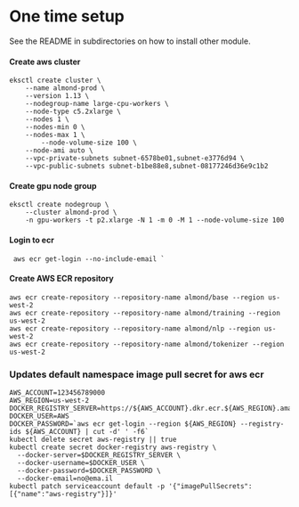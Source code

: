 # One time setup

See the README in subdirectories on how to install other module.


#### Create aws cluster

```
eksctl create cluster \
	--name almond-prod \
	--version 1.13 \
	--nodegroup-name large-cpu-workers \
	--node-type c5.2xlarge \
	--nodes 1 \
	--nodes-min 0 \
	--nodes-max 1 \
        --node-volume-size 100 \
	--node-ami auto \
	--vpc-private-subnets subnet-6578be01,subnet-e3776d94 \
	--vpc-public-subnets subnet-b1be88e8,subnet-08177246d36e9c1b2
```

#### Create gpu node group

```
eksctl create nodegroup \
	--cluster almond-prod \
	-n gpu-workers -t p2.xlarge -N 1 -m 0 -M 1 --node-volume-size 100

```

#### Login to ecr

```
 aws ecr get-login --no-include-email `
```


#### Create AWS ECR repository

```
aws ecr create-repository --repository-name almond/base --region us-west-2
aws ecr create-repository --repository-name almond/training --region us-west-2
aws ecr create-repository --repository-name almond/nlp --region us-west-2
aws ecr create-repository --repository-name almond/tokenizer --region us-west-2
```

### Updates default namespace image pull secret for aws ecr

```
AWS_ACCOUNT=123456789000
AWS_REGION=us-west-2
DOCKER_REGISTRY_SERVER=https://${AWS_ACCOUNT}.dkr.ecr.${AWS_REGION}.amazonaws.com
DOCKER_USER=AWS
DOCKER_PASSWORD=`aws ecr get-login --region ${AWS_REGION} --registry-ids ${AWS_ACCOUNT} | cut -d' ' -f6`
kubectl delete secret aws-registry || true
kubectl create secret docker-registry aws-registry \
  --docker-server=$DOCKER_REGISTRY_SERVER \
  --docker-username=$DOCKER_USER \
  --docker-password=$DOCKER_PASSWORD \
  --docker-email=no@ema.il
kubectl patch serviceaccount default -p '{"imagePullSecrets":[{"name":"aws-registry"}]}'
```
